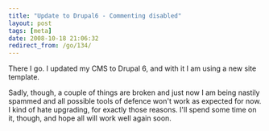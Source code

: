 ```yaml
---
title: "Update to Drupal6 - Commenting disabled"
layout: post
tags: [meta]
date: 2008-10-18 21:06:32
redirect_from: /go/134/
---
```


There I go. I updated my CMS to Drupal 6, and with it I am using a new site template.

Sadly, though, a couple of things are broken and just now I am being nastily spammed and all possible tools of defence won't work as expected for now. I kind of hate upgrading, for exactly those reasons. I'll spend some time on it, though, and hope all will work well again soon.